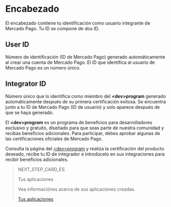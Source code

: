 # Encabezado
 
El encabezado contiene tu identificación como usuario integrante de Mercado Pago. Tu ID se compone de dos ID.
 
## User ID
 
Número de identificación (ID de Mercado Pago) generado automáticamente al crear una cuenta de Mercado Pago. El ID que identifica al usuario de Mercado Pago es un número único.
 
## Integrator ID
 
Número único que lo identifica como miembro del **&lt;dev&gt;program** generado automáticamente después de su primera certificación exitosa. Se encuentra junto a tu ID de Mercado Pago (ID de usuario) y solo aparece después de que se haya generado.
 
El **&lt;dev&gt;program** es un programa de beneficios para desarrolladores exclusivo y gratuito, diseñado para que seas parte de nuestra comunidad y recibas beneficios adicionales. Para participar, debes aprobar algunas de las certificaciones oficiales de Mercado Pago.
 
Consulta la página del [&lt;dev&gt;program](https://www.mercadopago[FAKER][URL][DOMAIN]/developers/es/developer-program) y realiza la certificación del producto deseado, recibe tu ID de integrador e introdúcelo en sus integraciones para recibir beneficios adicionales.

> NEXT_STEP_CARD_ES
>
> Tus aplicaciones
>
> Vea informaciónes acerca de sus aplicaciones creadas.
>
> [Tus aplicaciones](https://www.mercadopago[FAKER][URL][DOMAIN]/developers/es/guides/resources/dashboard/aplications)